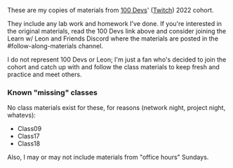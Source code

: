 These are my copies of materials from [100 Devs](https://leonnoel.com/100devs/)'
([Twitch](https://www.twitch.tv/learnwithleon)) 2022 cohort.

They include any lab work and homework I've done. If you're interested in
the original materials, read the 100 Devs link above and consider joining
the Learn w/ Leon and Friends Discord where the materials are posted in
the \#follow-along-materials channel.

I do not represent 100 Devs or Leon; I'm just a fan who's decided to join
the cohort and catch up with and follow the class materials to keep fresh
and practice and meet others.

### Known "missing" classes

No class materials exist for these, for reasons (network night, project night, whatevs):

- Class09
- Class17
- Class18

Also, I may or may not include materials from "office hours" Sundays.
